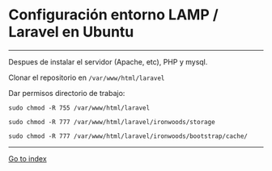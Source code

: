 # Configuración entorno LAMP / Laravel en Ubuntu
------------------------------------------------------------------

Despues de instalar el servidor (Apache, etc), PHP y mysql.

Clonar el repositorio en `/var/www/html/laravel`

Dar permisos directorio de trabajo:

    sudo chmod -R 755 /var/www/html/laravel

    sudo chmod -R 777 /var/www/html/laravel/ironwoods/storage

    sudo chmod -R 777 /var/www/html/laravel/ironwoods/bootstrap/cache/

***

[Go to index](../../README.md)
